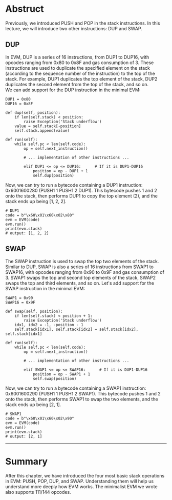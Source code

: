 # Abstruct

Previously, we introduced PUSH and POP in the stack instructions. In this lecture, we will introduce two other instructions: DUP and SWAP.

## DUP

In EVM, DUP is a series of 16 instructions, from DUP1 to DUP16, with opcodes ranging from 0x80 to 0x8F and gas consumption of 3. These instructions are used to duplicate the specified element on the stack
(according to the sequence number of the instruction) to the top of the stack. For example, DUP1 duplicates the top element of the stack, DUP2 duplicates the second element from the top of the stack, and so on.<br>
We can add support for the DUP instruction in the minimal EVM:

```
DUP1 = 0x80
DUP16 = 0x8F

def dup(self, position):
    if len(self.stack) < position:
        raise Exception('Stack underflow')
    value = self.stack[-position]
    self.stack.append(value)

def run(self):
    while self.pc < len(self.code):
        op = self.next_instruction()

        # ... implementation of other instructions ...

        elif DUP1 <= op <= DUP16:      # If it is DUP1-DUP16
            position = op - DUP1 + 1
            self.dup(position)
```

Now, we can try to run a bytecode containing a DUP1 instruction: 0x6001600280 (PUSH1 1 PUSH1 2 DUP1). This bytecode pushes 1 and 2 onto the stack, then performs DUP1 to copy the top element (2), and the stack ends up being [1, 2, 2].

```
# DUP1
code = b"\x60\x01\x60\x02\x80"
evm = EVM(code)
evm.run()
print(evm.stack)  
# output: [1, 2, 2]
```

## SWAP

The SWAP instruction is used to swap the top two elements of the stack. Similar to DUP, SWAP is also a series of 16 instructions from SWAP1 to SWAP16, with opcodes ranging from 0x90 to 0x9F and gas consumption of 3.
SWAP1 swaps the top and second top elements of the stack, SWAP2 swaps the top and third elements, and so on. Let's add support for the SWAP instruction in the minimal EVM:

```
SWAP1 = 0x90
SWAP16 = 0x9F

def swap(self, position):
    if len(self.stack) < position + 1:
        raise Exception('Stack underflow')
    idx1, idx2 = -1, -position - 1
    self.stack[idx1], self.stack[idx2] = self.stack[idx2], self.stack[idx1]

def run(self):
    while self.pc < len(self.code):
        op = self.next_instruction()

        # ... implementation of other instructions ...

        elif SWAP1 <= op <= SWAP16:      # If it is DUP1-DUP16
            position = op - SWAP1 + 1
            self.swap(position)
```

Now, we can try to run a bytecode containing a SWAP1 instruction: 0x6001600290 (PUSH1 1 PUSH1 2 SWAP1). This bytecode pushes 1 and 2 onto the stack, then performs SWAP1 to swap the two elements, and the stack ends up being [2, 1].

```
# SWAP1
code = b"\x60\x01\x60\x02\x90"
evm = EVM(code)
evm.run()
print(evm.stack)  
# output: [2, 1]
```

<hr>

# Summary

After this chapter, we have introduced the four most basic stack operations in EVM: PUSH, POP, DUP, and SWAP. Understanding them will help us understand more deeply how EVM works. The minimalist EVM we wrote also supports 111/144 opcodes.
